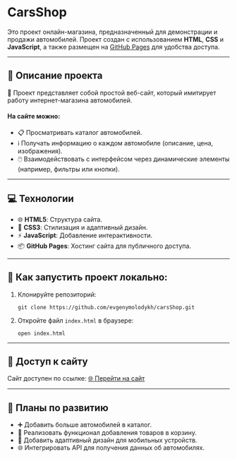<h1>CarsShop</h1>

<p>
    Это проект онлайн-магазина, предназначенный для демонстрации и продажи автомобилей. Проект создан с использованием 
    <strong>HTML</strong>, <strong>CSS</strong> и <strong>JavaScript</strong>, а также размещен на 
    <a href="https://pages.github.com/" target="_blank">GitHub Pages</a> для удобства доступа.
</p>

<hr>

<h2>📝 Описание проекта</h2>
<p>
    🚀 Проект представляет собой простой веб-сайт, который имитирует работу интернет-магазина автомобилей.
</p>

<h4>На сайте можно:</h4>
<ul>
    <li>📋 Просматривать каталог автомобилей.</li>
    <li>ℹ️ Получать информацию о каждом автомобиле (описание, цена, изображения).</li>
    <li>🖱️ Взаимодействовать с интерфейсом через динамические элементы (например, фильтры или кнопки).</li>
</ul>

<hr>

<h2>💻 Технологии</h2>
<ul>
    <li>🌐 <strong>HTML5</strong>: Структура сайта.</li>
    <li>🎨 <strong>CSS3</strong>: Стилизация и адаптивный дизайн.</li>
    <li>⚡ <strong>JavaScript</strong>: Добавление интерактивности.</li>
    <li>📦 <strong>GitHub Pages</strong>: Хостинг сайта для публичного доступа.</li>
</ul>

<hr>

<h2>🚀 Как запустить проект локально:</h2>
<ol>
    <li>Клонируйте репозиторий:
        <pre><code>git clone https://github.com/evgenymolodykh/carsShop.git</code></pre>
    </li>
    <li>Откройте файл <code>index.html</code> в браузере:
        <pre><code>open index.html</code></pre>
    </li>
</ol>

<hr>

<h2>🔗 Доступ к сайту</h2>
<p>
    Сайт доступен по ссылке:  
    <a href="https://evgenymolodykh.github.io/carsShop/" target="_blank">🌐 Перейти на сайт</a>
</p>

<hr>

<h2>🎯 Планы по развитию</h2>
<ul>
    <li>➕ Добавить больше автомобилей в каталог.</li>
    <li>🛒 Реализовать функционал добавления товаров в корзину.</li>
    <li>📱 Добавить адаптивный дизайн для мобильных устройств.</li>
    <li>🌐 Интегрировать API для получения данных об автомобилях.</li>
</ul>
